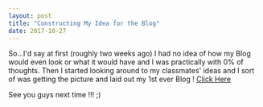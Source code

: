 ```yaml
---
layout: post
title: "Constructing My Idea for the Blog"
date: 2017-10-27
---
```


So...I'd say at first (roughly two weeks ago) I had no idea of how my Blog would even look or what it would have and I was practically with 0% of thoughts. Then I started looking around to my classmates' ideas and I sort of was getting the picture and laid out my 1st ever Blog ! <a href="https://codepen.io/Andrew-Carms/pen/XevXyW">Click Here</a>

<div id="footer2">
<p> See you guys next time !!! ;) </p>
</div>

